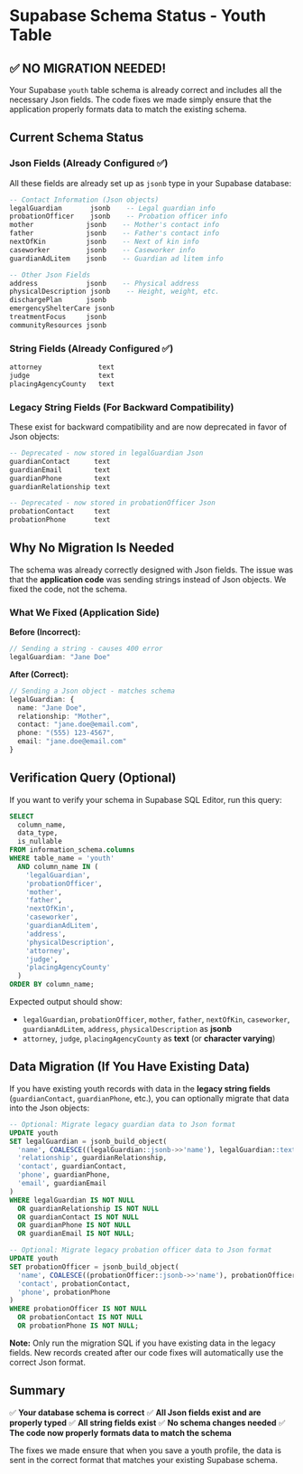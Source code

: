 # Supabase Schema Status - Youth Table

## ✅ NO MIGRATION NEEDED!

Your Supabase `youth` table schema is already correct and includes all the necessary Json fields. The code fixes we made simply ensure that the application properly formats data to match the existing schema.

## Current Schema Status

### Json Fields (Already Configured ✅)
All these fields are already set up as `jsonb` type in your Supabase database:

```sql
-- Contact Information (Json objects)
legalGuardian       jsonb    -- Legal guardian info
probationOfficer    jsonb    -- Probation officer info
mother             jsonb    -- Mother's contact info
father             jsonb    -- Father's contact info
nextOfKin          jsonb    -- Next of kin info
caseworker         jsonb    -- Caseworker info
guardianAdLitem    jsonb    -- Guardian ad litem info

-- Other Json Fields
address            jsonb    -- Physical address
physicalDescription jsonb    -- Height, weight, etc.
dischargePlan      jsonb
emergencyShelterCare jsonb
treatmentFocus     jsonb
communityResources jsonb
```

### String Fields (Already Configured ✅)
```sql
attorney              text
judge                 text
placingAgencyCounty   text
```

### Legacy String Fields (For Backward Compatibility)
These exist for backward compatibility and are now deprecated in favor of Json objects:
```sql
-- Deprecated - now stored in legalGuardian Json
guardianContact      text
guardianEmail        text
guardianPhone        text
guardianRelationship text

-- Deprecated - now stored in probationOfficer Json
probationContact     text
probationPhone       text
```

## Why No Migration Is Needed

The schema was already correctly designed with Json fields. The issue was that the **application code** was sending strings instead of Json objects. We fixed the code, not the schema.

### What We Fixed (Application Side)

**Before (Incorrect):**
```typescript
// Sending a string - causes 400 error
legalGuardian: "Jane Doe"
```

**After (Correct):**
```typescript
// Sending a Json object - matches schema
legalGuardian: {
  name: "Jane Doe",
  relationship: "Mother",
  contact: "jane.doe@email.com",
  phone: "(555) 123-4567",
  email: "jane.doe@email.com"
}
```

## Verification Query (Optional)

If you want to verify your schema in Supabase SQL Editor, run this query:

```sql
SELECT
  column_name,
  data_type,
  is_nullable
FROM information_schema.columns
WHERE table_name = 'youth'
  AND column_name IN (
    'legalGuardian',
    'probationOfficer',
    'mother',
    'father',
    'nextOfKin',
    'caseworker',
    'guardianAdLitem',
    'address',
    'physicalDescription',
    'attorney',
    'judge',
    'placingAgencyCounty'
  )
ORDER BY column_name;
```

Expected output should show:
- `legalGuardian`, `probationOfficer`, `mother`, `father`, `nextOfKin`, `caseworker`, `guardianAdLitem`, `address`, `physicalDescription` as **jsonb**
- `attorney`, `judge`, `placingAgencyCounty` as **text** (or **character varying**)

## Data Migration (If You Have Existing Data)

If you have existing youth records with data in the **legacy string fields** (`guardianContact`, `guardianPhone`, etc.), you can optionally migrate that data into the Json objects:

```sql
-- Optional: Migrate legacy guardian data to Json format
UPDATE youth
SET legalGuardian = jsonb_build_object(
  'name', COALESCE((legalGuardian::jsonb->>'name'), legalGuardian::text),
  'relationship', guardianRelationship,
  'contact', guardianContact,
  'phone', guardianPhone,
  'email', guardianEmail
)
WHERE legalGuardian IS NOT NULL
  OR guardianRelationship IS NOT NULL
  OR guardianContact IS NOT NULL
  OR guardianPhone IS NOT NULL
  OR guardianEmail IS NOT NULL;

-- Optional: Migrate legacy probation officer data to Json format
UPDATE youth
SET probationOfficer = jsonb_build_object(
  'name', COALESCE((probationOfficer::jsonb->>'name'), probationOfficer::text),
  'contact', probationContact,
  'phone', probationPhone
)
WHERE probationOfficer IS NOT NULL
  OR probationContact IS NOT NULL
  OR probationPhone IS NOT NULL;
```

**Note:** Only run the migration SQL if you have existing data in the legacy fields. New records created after our code fixes will automatically use the correct Json format.

## Summary

✅ **Your database schema is correct**
✅ **All Json fields exist and are properly typed**
✅ **All string fields exist**
✅ **No schema changes needed**
✅ **The code now properly formats data to match the schema**

The fixes we made ensure that when you save a youth profile, the data is sent in the correct format that matches your existing Supabase schema.
